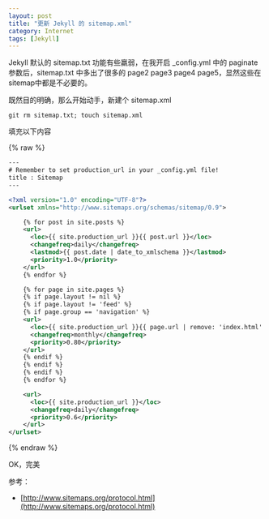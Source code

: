 ```yaml
---
layout: post
title: "更新 Jekyll 的 sitemap.xml"
category: Internet
tags: [Jekyll]
---
```


Jekyll 默认的 sitemap.txt 功能有些羸弱，在我开启 _config.yml 中的 paginate 参数后，sitemap.txt 中多出了很多的 page2 page3 page4 page5，显然这些在sitemap中都是不必要的。

既然目的明确，那么开始动手，新建个 sitemap.xml

    git rm sitemap.txt; touch sitemap.xml

填充以下内容

<!-- more -->

{% raw %}
```xml
---
# Remember to set production_url in your _config.yml file!
title : Sitemap
---

<?xml version="1.0" encoding="UTF-8"?>
<urlset xmlns="http://www.sitemaps.org/schemas/sitemap/0.9">

    {% for post in site.posts %}
    <url>
      <loc>{{ site.production_url }}{{ post.url }}</loc>
      <changefreq>daily</changefreq>
      <lastmod>{{ post.date | date_to_xmlschema }}</lastmod>
      <priority>1.0</priority>
    </url>
    {% endfor %}

    {% for page in site.pages %}
    {% if page.layout != nil %}
    {% if page.layout != 'feed' %}
    {% if page.group == 'navigation' %}
    <url>
      <loc>{{ site.production_url }}{{ page.url | remove: 'index.html' }}</loc>
      <changefreq>monthly</changefreq>
      <priority>0.80</priority>
    </url>
    {% endif %}
    {% endif %}
    {% endif %}
    {% endfor %}

    <url>
      <loc>{{ site.production_url }}</loc>
      <changefreq>daily</changefreq>
      <priority>0.6</priority>
    </url>
</urlset>
```
{% endraw %}

OK，完美

参考：

- [http://www.sitemaps.org/protocol.html](http://www.sitemaps.org/protocol.html)


